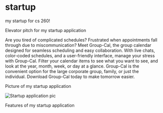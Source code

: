 # startup
my startup for cs 260!

Elevator pitch for my startup application


Are you tired of complicated schedules? Frustrated when appointments fall through due to miscommunication? Meet Group-Cal, the group calendar designed for seamless scheduling and easy collaboration. With live chats, color-coded schedules, and a user-friendly interface, manage your stress with Group-Cal. Filter your calendar items to see what you want to see, and look at the year, month, week, or day at a glance. Group-Cal is the convenient option for the large corporate group, family, or just the individual. Download Group-Cal today to make tomorrow easier.

Picture of my startup application

![Startup application pic](https://user-images.githubusercontent.com/122133933/215208514-50c80193-3877-4dc7-b216-711a132190b1.jpeg)



Features of my startup application
